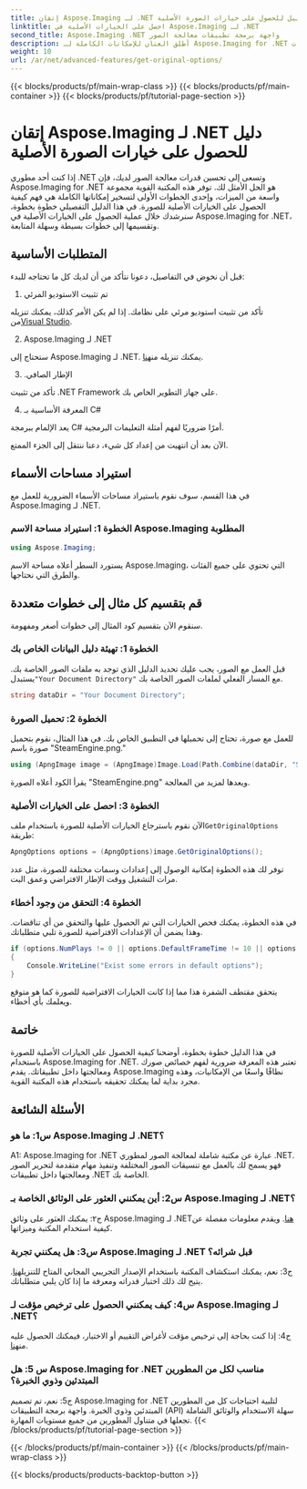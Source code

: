 ```yaml
---
title: إتقان Aspose.Imaging لـ .NET دليل للحصول على خيارات الصورة الأصلية
linktitle: احصل على الخيارات الأصلية في Aspose.Imaging لـ .NET
second_title: Aspose.Imaging .NET واجهة برمجة تطبيقات معالجة الصور
description: أطلق العنان للإمكانات الكاملة لـ Aspose.Imaging for .NET من خلال دليلنا خطوة بخطوة للحصول على الخيارات الأصلية. تعرف على كيفية العمل مع الصور في تطبيقات .NET الخاصة بك بسهولة.
weight: 10
url: /ar/net/advanced-features/get-original-options/
---
```


{{< blocks/products/pf/main-wrap-class >}}
{{< blocks/products/pf/main-container >}}
{{< blocks/products/pf/tutorial-page-section >}}

# إتقان Aspose.Imaging لـ .NET دليل للحصول على خيارات الصورة الأصلية

إذا كنت أحد مطوري .NET وتسعى إلى تحسين قدرات معالجة الصور لديك، فإن Aspose.Imaging for .NET هو الحل الأمثل لك. توفر هذه المكتبة القوية مجموعة واسعة من الميزات، وإحدى الخطوات الأولى لتسخير إمكاناتها الكاملة هي فهم كيفية الحصول على الخيارات الأصلية للصورة. في هذا الدليل التفصيلي خطوة بخطوة، سنرشدك خلال عملية الحصول على الخيارات الأصلية في Aspose.Imaging for .NET، وتقسيمها إلى خطوات بسيطة وسهلة المتابعة.

## المتطلبات الأساسية

قبل أن نخوض في التفاصيل، دعونا نتأكد من أن لديك كل ما تحتاجه للبدء:

1. تم تثبيت الاستوديو المرئي

 تأكد من تثبيت استوديو مرئي على نظامك. إذا لم يكن الأمر كذلك، يمكنك تنزيله من[Visual Studio](https://visualstudio.microsoft.com/).

2. Aspose.Imaging لـ .NET

 ستحتاج إلى Aspose.Imaging لـ .NET. يمكنك تنزيله من[هنا](https://releases.aspose.com/imaging/net/).

3. .الإطار الصافي

تأكد من تثبيت .NET Framework على جهاز التطوير الخاص بك.

4. المعرفة الأساسية بـ C#

يعد الإلمام ببرمجة C# أمرًا ضروريًا لفهم أمثلة التعليمات البرمجية.

الآن بعد أن انتهيت من إعداد كل شيء، دعنا ننتقل إلى الجزء الممتع.

## استيراد مساحات الأسماء

في هذا القسم، سوف نقوم باستيراد مساحات الأسماء الضرورية للعمل مع Aspose.Imaging لـ .NET.

### الخطوة 1: استيراد مساحة الاسم Aspose.Imaging المطلوبة

```csharp
using Aspose.Imaging;
```

يستورد السطر أعلاه مساحة الاسم Aspose.Imaging، التي تحتوي على جميع الفئات والطرق التي نحتاجها.

## قم بتقسيم كل مثال إلى خطوات متعددة

سنقوم الآن بتقسيم كود المثال إلى خطوات أصغر ومفهومة.

### الخطوة 1: تهيئة دليل البيانات الخاص بك

 قبل العمل مع الصور، يجب عليك تحديد الدليل الذي توجد به ملفات الصور الخاصة بك. يستبدل`"Your Document Directory"` مع المسار الفعلي لملفات الصور الخاصة بك.

```csharp
string dataDir = "Your Document Directory";
```

### الخطوة 2: تحميل الصورة

للعمل مع صورة، تحتاج إلى تحميلها في التطبيق الخاص بك. في هذا المثال، نقوم بتحميل صورة باسم "SteamEngine.png."

```csharp
using (ApngImage image = (ApngImage)Image.Load(Path.Combine(dataDir, "SteamEngine.png")))
```

يقرأ الكود أعلاه الصورة "SteamEngine.png" ويعدها لمزيد من المعالجة.

### الخطوة 3: احصل على الخيارات الأصلية

 الآن نقوم باسترجاع الخيارات الأصلية للصورة باستخدام ملف`GetOriginalOptions` طريقة:

```csharp
ApngOptions options = (ApngOptions)image.GetOriginalOptions();
```

توفر لك هذه الخطوة إمكانية الوصول إلى إعدادات وسمات مختلفة للصورة، مثل عدد مرات التشغيل ووقت الإطار الافتراضي وعمق البت.

### الخطوة 4: التحقق من وجود أخطاء

في هذه الخطوة، يمكنك فحص الخيارات التي تم الحصول عليها والتحقق من أي تناقضات. وهذا يضمن أن الإعدادات الافتراضية للصورة تلبي متطلباتك.

```csharp
if (options.NumPlays != 0 || options.DefaultFrameTime != 10 || options.BitDepth != 8)
{
    Console.WriteLine("Exist some errors in default options");
}
```

يتحقق مقتطف الشفرة هذا مما إذا كانت الخيارات الافتراضية للصورة كما هو متوقع ويعلمك بأي أخطاء.

## خاتمة

في هذا الدليل خطوة بخطوة، أوضحنا كيفية الحصول على الخيارات الأصلية للصورة باستخدام Aspose.Imaging for .NET. تعتبر هذه المعرفة ضرورية لفهم خصائص صورك ومعالجتها داخل تطبيقاتك. يقدم Aspose.Imaging نطاقًا واسعًا من الإمكانيات، وهذه مجرد بداية لما يمكنك تحقيقه باستخدام هذه المكتبة القوية.

## الأسئلة الشائعة

### س1: ما هو Aspose.Imaging لـ .NET؟

A1: Aspose.Imaging for .NET عبارة عن مكتبة شاملة لمعالجة الصور لمطوري .NET. فهو يسمح لك بالعمل مع تنسيقات الصور المختلفة وتنفيذ مهام متقدمة لتحرير الصور ومعالجتها داخل تطبيقات .NET الخاصة بك.

### س2: أين يمكنني العثور على الوثائق الخاصة بـ Aspose.Imaging لـ .NET؟

 ج٢: يمكنك العثور على وثائق Aspose.Imaging لـ .NET[هنا](https://reference.aspose.com/imaging/net/). ويقدم معلومات مفصلة عن كيفية استخدام المكتبة وميزاتها.

### س3: هل يمكنني تجربة Aspose.Imaging لـ .NET قبل شرائه؟

 ج3: نعم، يمكنك استكشاف المكتبة باستخدام الإصدار التجريبي المجاني المتاح للتنزيل[هنا](https://releases.aspose.com/). يتيح لك ذلك اختبار قدراته ومعرفة ما إذا كان يلبي متطلباتك.

### س4: كيف يمكنني الحصول على ترخيص مؤقت لـ Aspose.Imaging لـ .NET؟

 ج4: إذا كنت بحاجة إلى ترخيص مؤقت لأغراض التقييم أو الاختبار، فيمكنك الحصول عليه من[هنا](https://purchase.aspose.com/temporary-license/).

### س 5: هل Aspose.Imaging for .NET مناسب لكل من المطورين المبتدئين وذوي الخبرة؟

ج5: نعم، تم تصميم Aspose.Imaging for .NET لتلبية احتياجات كل من المطورين المبتدئين وذوي الخبرة. واجهة برمجة التطبيقات (API) سهلة الاستخدام والوثائق الشاملة تجعلها في متناول المطورين من جميع مستويات المهارة.
{{< /blocks/products/pf/tutorial-page-section >}}

{{< /blocks/products/pf/main-container >}}
{{< /blocks/products/pf/main-wrap-class >}}

{{< blocks/products/products-backtop-button >}}
